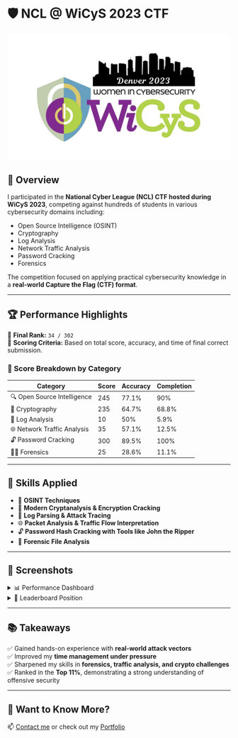 # 🛡️ NCL @ WiCyS 2023 CTF

![Event Banner](images.jpg)

## 🏁 Overview

I participated in the **National Cyber League (NCL) CTF hosted during WiCyS 2023**, competing against hundreds of students in various cybersecurity domains including:

- Open Source Intelligence (OSINT)
- Cryptography
- Log Analysis
- Network Traffic Analysis
- Password Cracking
- Forensics

The competition focused on applying practical cybersecurity knowledge in a **real-world Capture the Flag (CTF) format**.

---

## 🏆 Performance Highlights

📌 **Final Rank:** `34 / 302`  
📌 **Scoring Criteria:** Based on total score, accuracy, and time of final correct submission.

### 🔹 Score Breakdown by Category

| Category                  | Score | Accuracy | Completion |
|---------------------------|-------|----------|------------|
| 🔍 Open Source Intelligence | 245   | 77.1%    | 90%        |
| 🔐 Cryptography             | 235   | 64.7%    | 68.8%      |
| 📄 Log Analysis             | 10    | 50%      | 5.9%       |
| 🌐 Network Traffic Analysis | 35    | 57.1%    | 12.5%      |
| 🔓 Password Cracking        | 300   | 89.5%    | 100%       |
| 🕵️‍♀️ Forensics              | 25    | 28.6%    | 11.1%      |

---

## 🧠 Skills Applied

- 🧠 **OSINT Techniques**
- 🔐 **Modern Cryptanalysis & Encryption Cracking**
- 🧮 **Log Parsing & Attack Tracing**
- 🌐 **Packet Analysis & Traffic Flow Interpretation**
- 🔓 **Password Hash Cracking with Tools like John the Ripper**
- 🧬 **Forensic File Analysis**

---

## 📸 Screenshots

<details>
  <summary>📊 Performance Dashboard</summary>
  <img src="WiCyS 2023.png" width="600"/>
</details>

<details>
  <summary>🏅 Leaderboard Position</summary>
  <img src="WiCyS2023 Rank.png" width="600"/>
</details>

---

## 📚 Takeaways

✅ Gained hands-on experience with **real-world attack vectors**  
✅ Improved my **time management under pressure**  
✅ Sharpened my skills in **forensics, traffic analysis, and crypto challenges**  
✅ Ranked in the **Top 11%**, demonstrating a strong understanding of offensive security  

---

## 🚀 Want to Know More?

📫 [Contact me](mailto:mjcube1999@gmail.com) or check out my [Portfolio](https://marianjosephjeffrey.wordpress.com)
